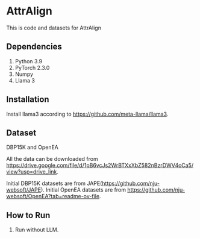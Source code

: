 # AttrAlign
This is code and datasets for AttrAlign

## Dependencies

1. Python 3.9
2. PyTorch 2.3.0
3. Numpy
4. Llama 3
## Installation

Install llama3 according to https://github.com/meta-llama/llama3. 
## Dataset
DBP15K and OpenEA

All the data can be downloaded from https://drive.google.com/file/d/1pB6vcJs2WrBTXxXbZ582nBzrDWV4oCa5/view?usp=drive_link.

Initial DBP15K datasets are from JAPE(https://github.com/nju-websoft/JAPE). Initial OpenEA datasets are from https://github.com/nju-websoft/OpenEA?tab=readme-ov-file.

## How to Run

1. Run without LLM.
   







